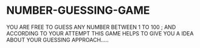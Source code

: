# NUMBER-GUESSING-GAME
YOU ARE FREE TO GUESS ANY NUMBER BETWEEN 1 TO 100 ; AND ACCORDING TO YOUR ATTEMPT THIS GAME HELPS TO GIVE YOU A IDEA ABOUT YOUR GUESSING APPROACH.....
